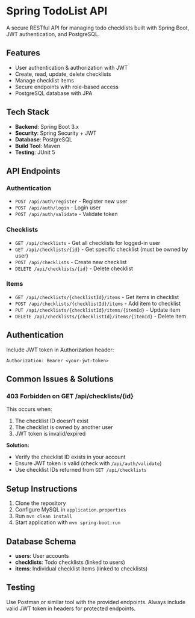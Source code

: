 # Spring TodoList API

A secure RESTful API for managing todo checklists built with Spring Boot, JWT authentication, and PostgreSQL.

## Features
- User authentication & authorization with JWT
- Create, read, update, delete checklists
- Manage checklist items
- Secure endpoints with role-based access
- PostgreSQL database with JPA

## Tech Stack
- **Backend**: Spring Boot 3.x
- **Security**: Spring Security + JWT
- **Database**: PostgreSQL
- **Build Tool**: Maven
- **Testing**: JUnit 5

## API Endpoints

### Authentication
- `POST /api/auth/register` - Register new user
- `POST /api/auth/login` - Login user
- `POST /api/auth/validate` - Validate token

### Checklists
- `GET /api/checklists` - Get all checklists for logged-in user
- `GET /api/checklists/{id}` - Get specific checklist (must be owned by user)
- `POST /api/checklists` - Create new checklist
- `DELETE /api/checklists/{id}` - Delete checklist

### Items
- `GET /api/checklists/{checklistId}/items` - Get items in checklist
- `POST /api/checklists/{checklistId}/items` - Add item to checklist
- `PUT /api/checklists/{checklistId}/items/{itemId}` - Update item
- `DELETE /api/checklists/{checklistId}/items/{itemId}` - Delete item

## Authentication
Include JWT token in Authorization header:
```
Authorization: Bearer <your-jwt-token>
```

## Common Issues & Solutions

### 403 Forbidden on GET /api/checklists/{id}
This occurs when:
1. The checklist ID doesn't exist
2. The checklist is owned by another user
3. JWT token is invalid/expired

**Solution:**
- Verify the checklist ID exists in your account
- Ensure JWT token is valid (check with `/api/auth/validate`)
- Use checklist IDs returned from `GET /api/checklists`

## Setup Instructions
1. Clone the repository
2. Configure MySQL in `application.properties`
3. Run `mvn clean install`
4. Start application with `mvn spring-boot:run`

## Database Schema
- **users**: User accounts
- **checklists**: Todo checklists (linked to users)
- **items**: Individual checklist items (linked to checklists)

## Testing
Use Postman or similar tool with the provided endpoints. Always include valid JWT token in headers for protected endpoints.
